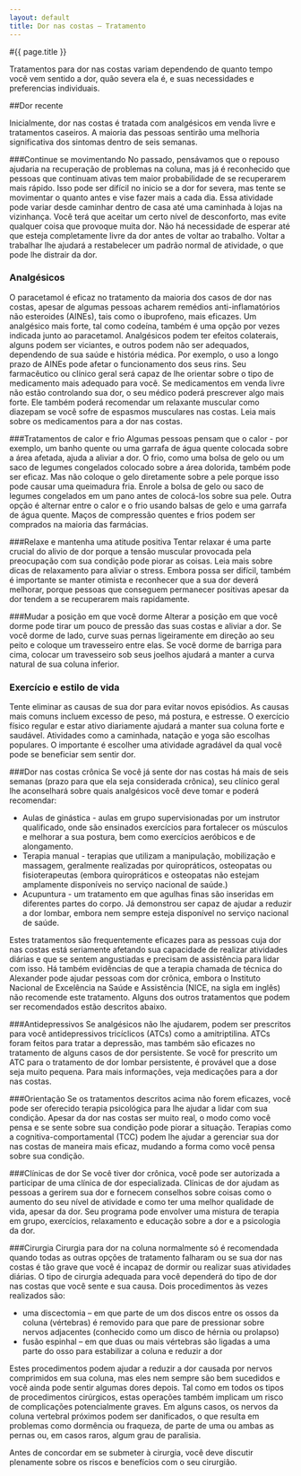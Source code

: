 ```yaml
---
layout: default
title: Dor nas costas – Tratamento
---
```


#{{ page.title }}

Tratamentos para dor nas costas variam dependendo de quanto tempo você vem sentido a dor, quão severa ela é, e suas necessidades e preferencias individuais. 

##Dor recente

Inicialmente, dor nas costas é tratada com analgésicos em venda livre e tratamentos caseiros. A maioria das pessoas sentirão uma melhoria significativa dos sintomas dentro de seis semanas.

###Continue se movimentando
No passado, pensávamos que o repouso ajudaria na recuperação de problemas na coluna, mas já é reconhecido que pessoas que continuam ativas tem maior probabilidade de se recuperarem mais rápido. 
Isso pode ser difícil no inicio se a dor for severa, mas tente se movimentar o quanto antes e vise fazer mais a cada dia.
Essa atividade pode variar desde caminhar dentro de casa até uma caminhada à lojas na vizinhança. Você terá que aceitar um certo nível de desconforto, mas evite qualquer coisa que provoque muita dor.
Não há necessidade de esperar até que esteja completamente livre da dor antes de voltar ao trabalho. Voltar a trabalhar lhe ajudará a restabelecer um padrão normal de atividade, o que pode lhe distrair da dor.

### Analgésicos
O paracetamol é eficaz no tratamento da maioria dos casos de dor nas costas, apesar de algumas pessoas acharem remédios anti-inflamatórios não esteroides (AINEs), tais como o ibuprofeno, mais eficazes. Um analgésico mais forte, tal como codeína, também é uma opção por vezes indicada junto ao paracetamol.
Analgésicos podem ter efeitos colaterais, alguns podem ser viciantes, e outros podem não ser adequados, dependendo de sua saúde e história médica. Por exemplo, o uso a longo prazo de AINEs pode afetar o funcionamento dos seus rins.
Seu farmacêutico ou clínico geral será capaz de lhe orientar sobre o tipo de medicamento mais adequado para você.
Se medicamentos em venda livre não estão controlando sua dor, o seu médico poderá prescrever algo mais forte. Ele também poderá recomendar um relaxante muscular como diazepam se você sofre de espasmos musculares nas costas.
Leia mais sobre os medicamentos para a dor nas costas.

###Tratamentos de calor e frio
Algumas pessoas pensam que o calor - por exemplo, um banho quente ou uma garrafa de água quente colocada sobre a área afetada, ajuda a aliviar a dor.
O frio, como uma bolsa de gelo ou um saco de legumes congelados colocado sobre a área dolorida, também pode ser eficaz. Mas não coloque o gelo diretamente sobre a pele porque isso pode causar uma queimadura fria. Enrole a bolsa de gelo ou saco de legumes congelados em um pano antes de colocá-los sobre sua pele.
Outra opção é alternar entre o calor e o frio usando balsas de gelo e uma garrafa de água quente. Maços de compressão quentes e frios podem ser comprados na maioria das farmácias.

###Relaxe e mantenha uma atitude positiva
Tentar relaxar é uma parte crucial do alivio de dor porque a tensão muscular provocada pela preocupação com sua condição pode piorar as coisas. Leia mais sobre dicas de relaxamento para aliviar o stress.
Embora possa ser difícil, também é importante se manter otimista e reconhecer que a sua dor deverá melhorar, porque pessoas que conseguem permanecer positivas apesar da dor tendem a se recuperarem mais rapidamente.

###Mudar a posição em que você dorme
Alterar a posição em que você dorme pode tirar um pouco de pressão das suas costas e aliviar a dor.
Se você dorme de lado, curve suas pernas ligeiramente em direção ao seu peito e coloque um travesseiro entre elas. Se você dorme de barriga para cima, colocar um travesseiro sob seus joelhos ajudará a manter a curva natural de sua coluna inferior. 

### Exercício e estilo de vida
Tente eliminar as causas de sua dor para evitar novos episódios. As causas mais comuns incluem excesso de peso, má postura, e estresse.
O exercício físico regular e estar ativo diariamente ajudará a manter sua coluna forte e saudável. Atividades como a caminhada, natação e yoga são escolhas populares. O importante é escolher uma atividade agradável da qual você pode se beneficiar sem sentir dor.

###Dor nas costas crônica
Se você já sente dor nas costas há mais de seis semanas (prazo para que ela seja considerada crônica), seu clínico geral lhe aconselhará sobre quais analgésicos você deve tomar e poderá recomendar:

* Aulas de ginástica - aulas em grupo supervisionadas por um instrutor qualificado, onde são ensinados exercícios para fortalecer os músculos e melhorar a sua postura, bem como exercícios aeróbicos e de alongamento.
* Terapia manual - terapias que utilizam a manipulação, mobilização e massagem, geralmente realizadas por quiropráticos, osteopatas ou fisioterapeutas (embora quiropráticos e osteopatas não estejam amplamente disponíveis no serviço nacional de saúde.)
* Acupuntura - um tratamento em que agulhas finas são inseridas em diferentes partes do corpo. Já demonstrou ser capaz de ajudar a reduzir a dor lombar, embora nem sempre esteja disponível no serviço nacional de saúde.

Estes tratamentos são frequentemente eficazes para as pessoas cuja dor nas costas está seriamente afetando sua capacidade de realizar atividades diárias e que se sentem angustiadas e precisam de assistência para lidar com isso.
Há também evidências de que a terapia chamada de técnica do Alexander pode ajudar pessoas com dor crônica, embora o Instituto Nacional de Excelência na Saúde e Assistência  (NICE, na sigla em inglês) não recomende este tratamento.
Alguns dos outros tratamentos que podem ser recomendados estão descritos abaixo.

###Antidepressivos
Se analgésicos não lhe ajudarem, podem ser prescritos para você antidepressivos tricíclicos (ATCs) como a amitriptilina. ATCs foram feitos para tratar a depressão, mas também são eficazes no tratamento de alguns casos de dor persistente.
Se você for prescrito um ATC para o tratamento de dor lombar persistente, é provável que a dose seja muito pequena. Para mais informações, veja medicações para a dor nas costas.

###Orientação
Se os tratamentos descritos acima não forem eficazes, você pode ser oferecido terapia psicológica para lhe ajudar a lidar com sua condição.
Apesar da dor nas costas ser muito real, o modo como você pensa e se sente sobre sua condição pode piorar a situação. Terapias como a cognitiva-comportamental (TCC) podem lhe ajudar a gerenciar sua dor nas costas de maneira mais eficaz, mudando a forma como você pensa sobre sua condição.

###Clínicas de dor
Se você tiver dor crônica, você pode ser autorizada a participar de uma clínica de dor especializada.
Clínicas de dor ajudam as pessoas a gerirem sua dor e fornecem conselhos sobre coisas como o aumento do seu nível de atividade e como ter uma melhor qualidade de vida, apesar da dor.
Seu programa pode envolver uma mistura de terapia em grupo, exercícios, relaxamento e educação sobre a dor e a psicologia da dor.

###Cirurgia
Cirurgia para dor na coluna normalmente só é recomendada quando todas as outras opções de tratamento falharam ou se sua dor nas costas é tão grave que você é incapaz de dormir ou realizar suas atividades diárias.
O tipo de cirurgia adequada para você dependerá do tipo de dor nas costas que você sente e sua causa.
Dois procedimentos às vezes realizados são:

* uma discectomia – em que parte de um dos discos entre os ossos da coluna (vértebras) é removido para que pare de pressionar sobre nervos adjacentes (conhecido como um disco de hérnia ou prolapso)
* fusão espinhal – em que duas ou mais vértebras são ligadas a uma parte do osso para estabilizar a coluna e reduzir a dor

Estes procedimentos podem ajudar a reduzir a dor causada por nervos comprimidos em sua coluna, mas eles nem sempre são bem sucedidos e você ainda pode sentir algumas dores depois.
Tal como em todos os tipos de procedimentos cirúrgicos, estas operações também implicam um risco de complicações potencialmente graves. Em alguns casos, os nervos da coluna vertebral próximos podem ser danificados, o que resulta em problemas como dormência ou fraqueza, de parte de uma ou ambas as pernas ou, em casos raros, algum grau de paralisia.

Antes de concordar em se submeter à cirurgia, você deve discutir plenamente sobre os riscos e benefícios com o seu cirurgião.
